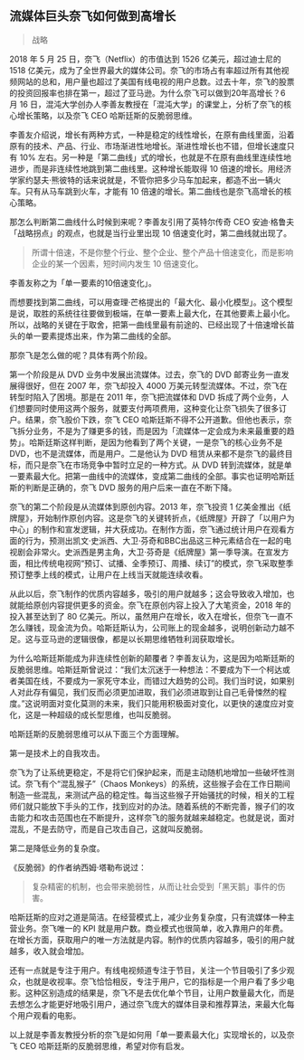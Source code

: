 ## 流媒体巨头奈飞如何做到高增长

> 战略

2018 年 5 月 25 日，奈飞（Netflix）的市值达到 1526 亿美元，超过迪士尼的 1518 亿美元，成为了全世界最大的媒体公司。奈飞的市场占有率超过所有其他视频网站的总和，用户量也超过了美国有线电视的用户总数。过去十年，奈飞的股票的投资回报率也排在第一，超过了亚马逊。为什么奈飞可以做到20年高增长？6 月 16 日，混沌大学创办人李善友教授在「混沌大学」的课堂上，分析了奈飞的核心增长策略，以及奈飞 CEO 哈斯廷斯的反脆弱思维。

李善友介绍说，增长有两种方式，一种是稳定的线性增长，在原有曲线里面，沿着原有的技术、产品、行业、市场渐进性地增长。渐进性增长也不错，但增长速度只有 10% 左右。另一种是「第二曲线」式的增长，也就是不在原有曲线里连续性地进步，而是非连续性地跳到第二曲线里。这种增长能取得 10 倍速的增长。用经济学家约瑟夫·熊彼特的话来说就是，不管你把多少马车加起来，都造不出一辆火车。只有从马车跳到火车，才能有 10 倍速的增长。第二曲线也是奈飞高增长的核心策略。

那怎么判断第二曲线什么时候到来呢？李善友引用了英特尔传奇 CEO 安迪·格鲁夫「战略拐点」的观点，也就是当行业里出现 10 倍速变化时，第二曲线就出现了。

> 所谓十倍速，不是你整个行业、整个企业、整个产品十倍速变化，而是影响企业的某一个因素，短时间内发生 10 倍速变化。

李善友称之为「单一要素的10倍速变化」。

而想要找到第二曲线，可以用查理·芒格提出的「最大化、最小化模型」。这个模型是说，取胜的系统往往要做到极端，在单一要素上最大化，在其他要素上最小化。所以，战略的关键在于取舍，把第一曲线里最有前途的、已经出现了十倍速增长苗头的单一要素提炼出来，作为第二曲线的全部。

那奈飞是怎么做的呢？具体有两个阶段。

第一个阶段是从 DVD 业务中发展出流媒体。过去，奈飞的 DVD 邮寄业务一直发展得很好，但在 2007 年，奈飞却投入 4000 万美元转型流媒体。不过，奈飞在转型时陷入了困境。那是在 2011 年，奈飞把流媒体和 DVD 拆成了两个业务，人们想要同时使用这两个服务，就要支付两项费用，这种变化让奈飞损失了很多订户。结果，奈飞股价下跌，奈飞 CEO 哈斯廷斯不得不公开道歉。但他也表示，奈飞拆分业务，不是为了赚更多的钱，而是因为「流媒体一定会成为未来最重要的趋势」。哈斯廷斯这样判断，是因为他看到了两个关键，一是奈飞的核心业务不是 DVD，也不是流媒体，而是用户。二是他认为 DVD 租赁从来都不是奈飞的最终目标，而只是奈飞在市场竞争中暂时立足的一种方式。从 DVD 转到流媒体，就是单一要素最大化。把第一曲线中的流媒体，变成第二曲线的全部。事实也证明哈斯廷斯的判断是正确的，奈飞 DVD 服务的用户后来一直在不断下降。

奈飞的第二个阶段是从流媒体到原创内容。2013 年，奈飞投资 1 亿美金推出《纸牌屋》，开始制作原创内容。这是奈飞的关键转折点，《纸牌屋》开辟了「以用户为中心」的制作和宣发逻辑，并大获成功。在制作方面，奈飞通过统计用户在观看方面的行为，预测出凯文·史派西、大卫·芬奇和BBC出品这三种元素结合在一起的电视剧会非常火。史派西是男主角，大卫·芬奇是《纸牌屋》第一季导演。在宣发方面，相比传统电视网“预订、试播、全季预订、周播、续订”的模式，奈飞采取整季预订整季上线的模式，让用户在上线当天就能连续收看。

从此以后，奈飞制作的优质内容越多，吸引的用户就越多；这会导致收入增加，也就能给原创内容提供更多的资金。奈飞在原创内容上投入了大笔资金，2018 年的投入甚至达到了 80 亿美元。所以，虽然用户在增长，收入在增长，但奈飞一直不怎么赚钱，现金流为负。哈斯廷斯认为，公司账上的现金越多，说明创新动力越不足。这与亚马逊的逻辑很像，都是以长期思维牺牲利润获取增长。

为什么哈斯廷斯能成为非连续性创新的颠覆者？李善友认为，这是因为哈斯廷斯的反脆弱思维。哈斯廷斯曾说过：“我们太沉迷于一种想法：不要成为下一个柯达或者美国在线，不要成为一家死守本业，而错过大趋势的公司。我们当时说，如果别人对此存有偏见，我们反而必须更加进取，我们必须进取到让自己毛骨悚然的程度。”这说明面对变化莫测的未来，我们只能用积极面对变化，以更快的速度应对变化，这是一种超级的成长型思维，也叫反脆弱。

哈斯廷斯的反脆弱思维可以从下面三个方面理解。

第一是技术上的自我攻击。

奈飞为了让系统更稳定，不是将它们保护起来，而是主动随机地增加一些破坏性测试。奈飞有个“混乱猴子”（Chaos Monkeys）的系统，这些猴子会在工作日期间制造一些混乱，来测试产品的稳定性。每当这些猴子开始骚扰的时候，相关的工程师们就只能放下手头的工作，找到应对的办法。随着系统的不断完善，猴子们的攻击能力和攻击范围也在不断提升，这样奈飞的服务就越来越稳定。也就是说，面对混乱，不是去防守，而是自己攻击自己，这就叫反脆弱。

第二是降低业务的复杂度。

《反脆弱》的作者纳西姆·塔勒布说过：

> 复杂精密的机制，也会带来脆弱性，从而让社会受到「黑天鹅」事件的伤害。

哈斯廷斯的应对之道是简洁。在经营模式上，减少业务复杂度，只有流媒体一种主营业务。奈飞唯一的 KPI 就是用户数。商业模式也很简单，收入靠用户的年费。在增长方面，获取用户的唯一方法就是内容。制作的优质内容越多，吸引的用户就越多，收入就会增加。

还有一点就是专注于用户。有线电视频道专注于节目，关注一个节目吸引了多少观众，也就是收视率。奈飞恰恰相反，专注于用户，它的指标是一个用户看了多少电影。这种区别造成的结果是，奈飞不是去优化单个节目，让用户数量最大化，而是去想怎么才能更好地吸引用户，通过奈飞庞大的媒体目录和推荐算法，来最大化每个用户观看的电影。

以上就是李善友教授分析的奈飞是如何用「单一要素最大化」实现增长的，以及奈飞 CEO 哈斯廷斯的反脆弱思维，希望对你有启发。



